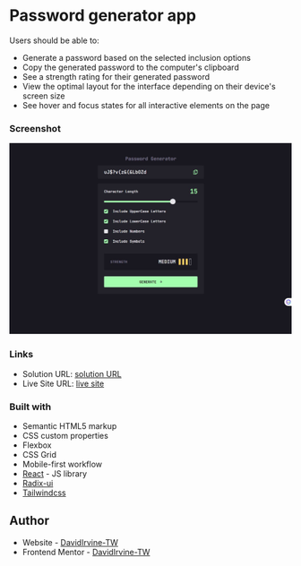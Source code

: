 # Password generator app 

Users should be able to:

- Generate a password based on the selected inclusion options
- Copy the generated password to the computer's clipboard
- See a strength rating for their generated password
- View the optimal layout for the interface depending on their device's screen size
- See hover and focus states for all interactive elements on the page

### Screenshot

![](./src/assets/screenshot.JPG)



### Links

- Solution URL: [solution URL ](https://github.com/DavidIrvine-TW/password-generator-app)
- Live Site URL: [live site](https://davidirvine-tw.github.io/password-generator-app/)



### Built with

- Semantic HTML5 markup
- CSS custom properties
- Flexbox
- CSS Grid
- Mobile-first workflow
- [React](https://reactjs.org/) - JS library
- [Radix-ui](https://www.radix-ui.com/) 
- [Tailwindcss](https://tailwindcss.com/)


## Author

- Website - [DavidIrvine-TW](https://github.com/DavidIrvine-TW)
- Frontend Mentor - [DavidIrvine-TW](https://www.frontendmentor.io/profile/DavidIrvine-TW)


